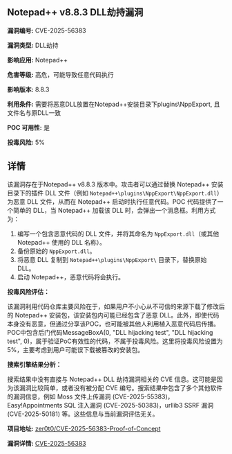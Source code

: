 ## Notepad++ v8.8.3 DLL劫持漏洞

**漏洞编号:** CVE-2025-56383

**漏洞类型:** DLL劫持

**影响应用:** Notepad++

**危害等级:** 高危，可能导致任意代码执行

**影响版本:** 8.8.3

**利用条件:** 需要将恶意DLL放置在Notepad++安装目录下plugins\NppExport\, 且文件名与原DLL一致

**POC 可用性:** 是

**投毒风险:** 5%

## 详情

该漏洞存在于Notepad++ v8.8.3 版本中。攻击者可以通过替换 Notepad++ 安装目录下的插件 DLL 文件（例如 `Notepad++\plugins\NppExport\NppExport.dll`）为恶意 DLL 文件，从而在 Notepad++ 启动时执行任意代码。POC 代码提供了一个简单的 DLL，当 Notepad++ 加载该 DLL 时，会弹出一个消息框。利用方式为：

1.  编写一个包含恶意代码的 DLL 文件，并将其命名为 `NppExport.dll`（或其他 Notepad++ 使用的 DLL 名称）。
2.  备份原始的 `NppExport.dll`。
3.  将恶意 DLL 复制到 `Notepad++\plugins\NppExport\` 目录下，替换原始 DLL。
4.  启动 Notepad++，恶意代码将会执行。

**投毒风险评估：**

该漏洞利用代码仓库主要风险在于，如果用户不小心从不可信的来源下载了修改后的 Notepad++ 安装包，该安装包内可能已经包含了恶意 DLL。此外，即使代码本身没有恶意，但通过分享该POC，也可能被其他人利用植入恶意代码后传播。 POC中包含后门代码MessageBoxA(0, "DLL hijacking test", "DLL hijacking test", 0)，属于验证PoC有效性的代码，不属于投毒风险。这里将投毒风险设置为5%，主要考虑到用户可能误下载被篡改的安装包。

**搜索引擎结果分析：**

搜索结果中没有直接与 Notepad++ DLL 劫持漏洞相关的 CVE 信息。这可能是因为该漏洞比较简单，或者没有被分配 CVE 编号。搜索结果中包含了多个其他软件的漏洞信息，例如 Moss 文件上传漏洞 (CVE-2025-55383)，Easy!Appointments SQL 注入漏洞 (CVE-2025-50383)，urllib3 SSRF 漏洞 (CVE-2025-50181) 等。这些信息与当前漏洞评估无关。

**项目地址:** [zer0t0/CVE-2025-56383-Proof-of-Concept](https://github.com/zer0t0/CVE-2025-56383-Proof-of-Concept)

**漏洞详情:** [CVE-2025-56383](https://nvd.nist.gov/vuln/detail/CVE-2025-56383)